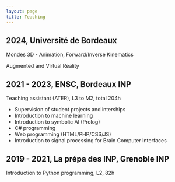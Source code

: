 ```yaml
---
layout: page
title: Teaching
---
```


## 2024, Université de Bordeaux

Mondes 3D - Animation, Forward/Inverse Kinematics

Augmented and Virtual Reality


## 2021 - 2023, ENSC, Bordeaux INP

Teaching assistant (ATER), L3 to M2, total 204h
 - Supervision of student projects and interships
 - Introduction to machine learning
 - Introduction to symbolic AI (Prolog)
 - C# programming
 - Web programming (HTML/PHP/CSS/JS)
 - Introduction to signal processing for Brain Computer Interfaces

## 2019 - 2021, La prépa des INP, Grenoble INP

Introduction to Python programming, L2, 82h